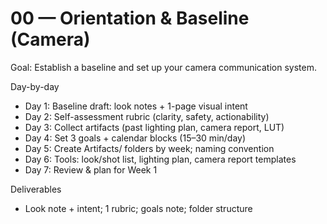 # 00 — Orientation & Baseline (Camera)

Goal: Establish a baseline and set up your camera communication system.

Day-by-day
- Day 1: Baseline draft: look notes + 1-page visual intent
- Day 2: Self-assessment rubric (clarity, safety, actionability)
- Day 3: Collect artifacts (past lighting plan, camera report, LUT)
- Day 4: Set 3 goals + calendar blocks (15–30 min/day)
- Day 5: Create Artifacts/ folders by week; naming convention
- Day 6: Tools: look/shot list, lighting plan, camera report templates
- Day 7: Review & plan for Week 1

Deliverables
- Look note + intent; 1 rubric; goals note; folder structure
